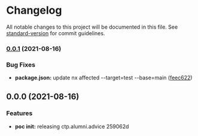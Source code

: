 # Changelog

All notable changes to this project will be documented in this file. See [standard-version](https://github.com/conventional-changelog/standard-version) for commit guidelines.

### [0.0.1](https://github.com/CUNYTechPrep/ctp.apps/compare/v0.0.0...v0.0.1) (2021-08-16)

### Bug Fixes

- **package.json:** update nx affected --target=test --base=main ([feec622](https://github.com/CUNYTechPrep/ctp.apps/commit/feec622acde5ffdfb99df61e21d0aaf80bb5b64d))

## 0.0.0 (2021-08-16)

### Features

- **poc init:** releasing ctp.alumni.advice 259062d
